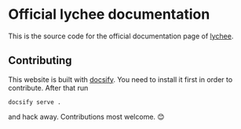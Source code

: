 # Official lychee documentation

This is the source code for the official documentation page of [lychee].

## Contributing

This website is built with [docsify]. You need to install it first in order to contribute.
After that run

```
docsify serve .
```

and hack away. Contributions most welcome. 😊

[docsify]: https://docsify.js.org/
[lychee]: https://github.com/lycheeverse/lychee
